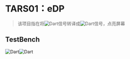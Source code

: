 # TARS01：eDP

> 该项目指在将![Dart](https://img.shields.io/badge/-HDMI-green?style-flat--square)信号转译成![Dart](https://img.shields.io/badge/-eDP-blue?style-flat--square)信号，点亮屏幕



## TestBench

![Dart](https://img.shields.io/badge/-LT6711GX-orange?style-flat--square)![Dart](https://img.shields.io/badge/-4K120Hz-orange?style-flat--square)

